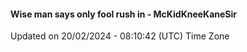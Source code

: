 #### Wise man says only fool rush in - McKidKneeKaneSir
Updated on 20/02/2024 - 08:10:42 (UTC) Time Zone
